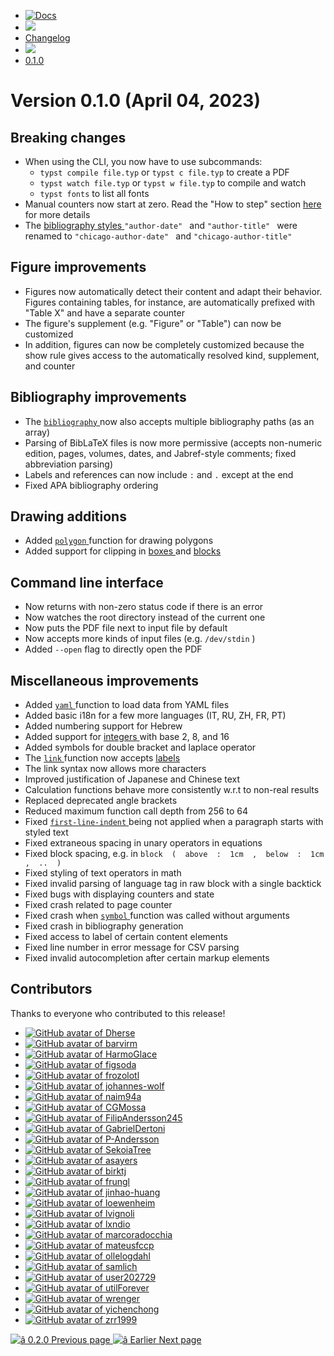   * [ ![Docs](/assets/icons/16-docs-dark.svg) ](/docs)
  * ![](/assets/icons/16-arrow-right.svg)
  * [ Changelog ](/docs/changelog/)
  * ![](/assets/icons/16-arrow-right.svg)
  * [ 0.1.0 ](/docs/changelog/0.1.0/)

#  Version 0.1.0 (April 04, 2023)

##  Breaking changes

  * When using the CLI, you now have to use subcommands: 
    * ` typst compile file.typ ` or ` typst c file.typ ` to create a PDF 
    * ` typst watch file.typ ` or ` typst w file.typ ` to compile and watch 
    * ` typst fonts ` to list all fonts 
  * Manual counters now start at zero. Read the "How to step" section [ here ](/docs/reference/introspection/counter/) for more details 
  * The [ bibliography styles ](/docs/reference/model/bibliography/#parameters-style) ` "author-date"  ` and ` "author-title"  ` were renamed to ` "chicago-author-date"  ` and ` "chicago-author-title"  `

##  Figure improvements

  * Figures now automatically detect their content and adapt their behavior. Figures containing tables, for instance, are automatically prefixed with "Table X" and have a separate counter 
  * The figure's supplement (e.g. "Figure" or "Table") can now be customized 
  * In addition, figures can now be completely customized because the show rule gives access to the automatically resolved kind, supplement, and counter 

##  Bibliography improvements

  * The [ ` bibliography ` ](/docs/reference/model/bibliography/ "`bibliography`") now also accepts multiple bibliography paths (as an array) 
  * Parsing of BibLaTeX files is now more permissive (accepts non-numeric edition, pages, volumes, dates, and Jabref-style comments; fixed abbreviation parsing) 
  * Labels and references can now include ` : ` and ` . ` except at the end 
  * Fixed APA bibliography ordering 

##  Drawing additions

  * Added [ ` polygon ` ](/docs/reference/visualize/polygon/ "`polygon`") function for drawing polygons 
  * Added support for clipping in [ boxes ](/docs/reference/layout/box/#parameters-clip) and [ blocks ](/docs/reference/layout/block/#parameters-clip)

##  Command line interface

  * Now returns with non-zero status code if there is an error 
  * Now watches the root directory instead of the current one 
  * Now puts the PDF file next to input file by default 
  * Now accepts more kinds of input files (e.g. ` /dev/stdin ` ) 
  * Added ` --open ` flag to directly open the PDF 

##  Miscellaneous improvements

  * Added [ ` yaml ` ](/docs/reference/data-loading/yaml/ "`yaml`") function to load data from YAML files 
  * Added basic i18n for a few more languages (IT, RU, ZH, FR, PT) 
  * Added numbering support for Hebrew 
  * Added support for [ integers ](/docs/reference/foundations/int/) with base 2, 8, and 16 
  * Added symbols for double bracket and laplace operator 
  * The [ ` link ` ](/docs/reference/model/link/ "`link`") function now accepts [ labels ](/docs/reference/foundations/label/)
  * The link syntax now allows more characters 
  * Improved justification of Japanese and Chinese text 
  * Calculation functions behave more consistently w.r.t to non-real results 
  * Replaced deprecated angle brackets 
  * Reduced maximum function call depth from 256 to 64 
  * Fixed [ ` first-line-indent ` ](/docs/reference/model/par/#parameters-first-line-indent) being not applied when a paragraph starts with styled text 
  * Fixed extraneous spacing in unary operators in equations 
  * Fixed block spacing, e.g. in ` block  (  above  :  1cm  ,  below  :  1cm  ,  ..  )  `
  * Fixed styling of text operators in math 
  * Fixed invalid parsing of language tag in raw block with a single backtick 
  * Fixed bugs with displaying counters and state 
  * Fixed crash related to page counter 
  * Fixed crash when [ ` symbol ` ](/docs/reference/symbols/symbol/ "`symbol`") function was called without arguments 
  * Fixed crash in bibliography generation 
  * Fixed access to label of certain content elements 
  * Fixed line number in error message for CSV parsing 
  * Fixed invalid autocompletion after certain markup elements 

##  Contributors

Thanks to everyone who contributed to this release!

  * [ ![GitHub avatar of Dherse](https://avatars.githubusercontent.com/u/9665250?s=64&v=4) ](https://github.com/Dherse)
  * [ ![GitHub avatar of barvirm](https://avatars.githubusercontent.com/u/15948420?s=64&v=4) ](https://github.com/barvirm)
  * [ ![GitHub avatar of HarmoGlace](https://avatars.githubusercontent.com/u/23212967?s=64&v=4) ](https://github.com/HarmoGlace)
  * [ ![GitHub avatar of figsoda](https://avatars.githubusercontent.com/u/40620903?s=64&v=4) ](https://github.com/figsoda)
  * [ ![GitHub avatar of frozolotl](https://avatars.githubusercontent.com/u/44589151?s=64&v=4) ](https://github.com/frozolotl)
  * [ ![GitHub avatar of johannes-wolf](https://avatars.githubusercontent.com/u/519002?s=64&v=4) ](https://github.com/johannes-wolf)
  * [ ![GitHub avatar of naim94a](https://avatars.githubusercontent.com/u/227396?s=64&v=4) ](https://github.com/naim94a)
  * [ ![GitHub avatar of CGMossa](https://avatars.githubusercontent.com/u/1063624?s=64&v=4) ](https://github.com/CGMossa)
  * [ ![GitHub avatar of FilipAndersson245](https://avatars.githubusercontent.com/u/17986183?s=64&v=4) ](https://github.com/FilipAndersson245)
  * [ ![GitHub avatar of GabrielDertoni](https://avatars.githubusercontent.com/u/13651052?s=64&v=4) ](https://github.com/GabrielDertoni)
  * [ ![GitHub avatar of P-Andersson](https://avatars.githubusercontent.com/u/17784951?s=64&v=4) ](https://github.com/P-Andersson)
  * [ ![GitHub avatar of SekoiaTree](https://avatars.githubusercontent.com/u/51149447?s=64&v=4) ](https://github.com/SekoiaTree)
  * [ ![GitHub avatar of asayers](https://avatars.githubusercontent.com/u/877109?s=64&v=4) ](https://github.com/asayers)
  * [ ![GitHub avatar of birktj](https://avatars.githubusercontent.com/u/2932651?s=64&v=4) ](https://github.com/birktj)
  * [ ![GitHub avatar of frungl](https://avatars.githubusercontent.com/u/82895777?s=64&v=4) ](https://github.com/frungl)
  * [ ![GitHub avatar of jinhao-huang](https://avatars.githubusercontent.com/u/80573215?s=64&v=4) ](https://github.com/jinhao-huang)
  * [ ![GitHub avatar of loewenheim](https://avatars.githubusercontent.com/u/7622248?s=64&v=4) ](https://github.com/loewenheim)
  * [ ![GitHub avatar of lvignoli](https://avatars.githubusercontent.com/u/97944962?s=64&v=4) ](https://github.com/lvignoli)
  * [ ![GitHub avatar of lxndio](https://avatars.githubusercontent.com/u/1679267?s=64&v=4) ](https://github.com/lxndio)
  * [ ![GitHub avatar of marcoradocchia](https://avatars.githubusercontent.com/u/74802223?s=64&v=4) ](https://github.com/marcoradocchia)
  * [ ![GitHub avatar of mateusfccp](https://avatars.githubusercontent.com/u/4605213?s=64&v=4) ](https://github.com/mateusfccp)
  * [ ![GitHub avatar of ollelogdahl](https://avatars.githubusercontent.com/u/37961475?s=64&v=4) ](https://github.com/ollelogdahl)
  * [ ![GitHub avatar of samlich](https://avatars.githubusercontent.com/u/1349989?s=64&v=4) ](https://github.com/samlich)
  * [ ![GitHub avatar of user202729](https://avatars.githubusercontent.com/u/25191436?s=64&v=4) ](https://github.com/user202729)
  * [ ![GitHub avatar of utilForever](https://avatars.githubusercontent.com/u/5622661?s=64&v=4) ](https://github.com/utilForever)
  * [ ![GitHub avatar of wrenger](https://avatars.githubusercontent.com/u/20145354?s=64&v=4) ](https://github.com/wrenger)
  * [ ![GitHub avatar of yichenchong](https://avatars.githubusercontent.com/u/40590448?s=64&v=4) ](https://github.com/yichenchong)
  * [ ![GitHub avatar of zrr1999](https://avatars.githubusercontent.com/u/46243324?s=64&v=4) ](https://github.com/zrr1999)

[ ![â](/assets/icons/16-arrow-right.svg) 0.2.0  Previous page
](/docs/changelog/0.2.0/) [ ![â](/assets/icons/16-arrow-right.svg) Earlier
Next page  ](/docs/changelog/earlier/)

